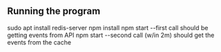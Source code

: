 Running the program
--------------------
sudo apt install redis-server
npm install
npm start --first call should be getting events from API
npm start --second call (w/in 2m) should get the events from the cache
